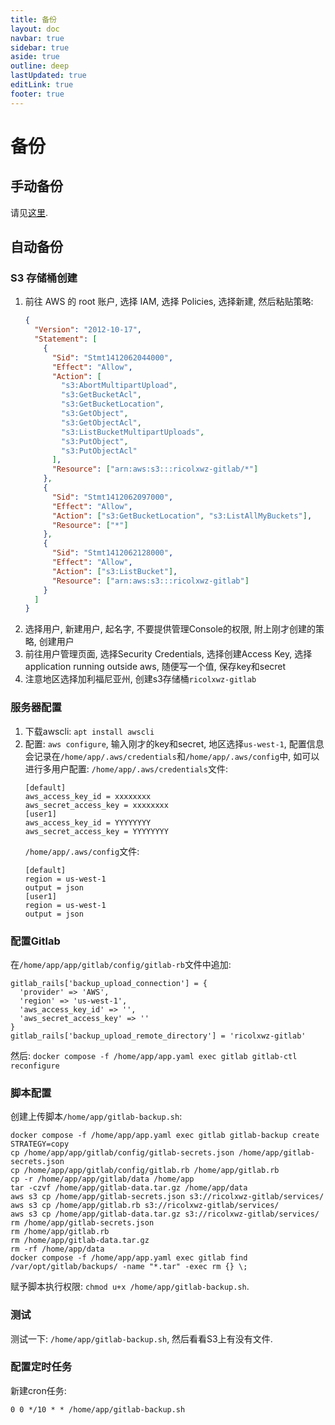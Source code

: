 ```yaml
---
title: 备份
layout: doc
navbar: true
sidebar: true
aside: true
outline: deep
lastUpdated: true
editLink: true
footer: true
---
```


# 备份

## 手动备份

请见[这里](/software/gitlab/migrate).

## 自动备份

### S3 存储桶创建

1. 前往 AWS 的 root 账户, 选择 IAM, 选择 Policies, 选择新建, 然后粘贴策略:
   ```json
   {
     "Version": "2012-10-17",
     "Statement": [
       {
         "Sid": "Stmt1412062044000",
         "Effect": "Allow",
         "Action": [
           "s3:AbortMultipartUpload",
           "s3:GetBucketAcl",
           "s3:GetBucketLocation",
           "s3:GetObject",
           "s3:GetObjectAcl",
           "s3:ListBucketMultipartUploads",
           "s3:PutObject",
           "s3:PutObjectAcl"
         ],
         "Resource": ["arn:aws:s3:::ricolxwz-gitlab/*"]
       },
       {
         "Sid": "Stmt1412062097000",
         "Effect": "Allow",
         "Action": ["s3:GetBucketLocation", "s3:ListAllMyBuckets"],
         "Resource": ["*"]
       },
       {
         "Sid": "Stmt1412062128000",
         "Effect": "Allow",
         "Action": ["s3:ListBucket"],
         "Resource": ["arn:aws:s3:::ricolxwz-gitlab"]
       }
     ]
   }
   ```
2. 选择用户, 新建用户, 起名字, 不要提供管理Console的权限, 附上刚才创建的策略, 创建用户
3. 前往用户管理页面, 选择Security Credentials, 选择创建Access Key, 选择application running outside aws, 随便写一个值, 保存key和secret
4. 注意地区选择加利福尼亚州, 创建s3存储桶`ricolxwz-gitlab`

### 服务器配置

1. 下载awscli: `apt install awscli`
2. 配置: `aws configure`, 输入刚才的key和secret, 地区选择`us-west-1`, 配置信息会记录在`/home/app/.aws/credentials`和`/home/app/.aws/config`中, 如可以进行多用户配置:
    `/home/app/.aws/credentials`文件:
    ```
    [default]
    aws_access_key_id = xxxxxxxx
    aws_secret_access_key = xxxxxxxx
    [user1]
    aws_access_key_id = YYYYYYYY
    aws_secret_access_key = YYYYYYYY
    ```
    `/home/app/.aws/config`文件: 
    ```
    [default]
    region = us-west-1
    output = json
    [user1]
    region = us-west-1
    output = json
    ```

### 配置Gitlab

在`/home/app/app/gitlab/config/gitlab-rb`文件中追加:

```
gitlab_rails['backup_upload_connection'] = {
  'provider' => 'AWS',
  'region' => 'us-west-1',
  'aws_access_key_id' => '',
  'aws_secret_access_key' => ''
}
gitlab_rails['backup_upload_remote_directory'] = 'ricolxwz-gitlab'
```

然后: `docker compose -f /home/app/app.yaml exec gitlab gitlab-ctl reconfigure`

### 脚本配置

创建上传脚本`/home/app/gitlab-backup.sh`:

```
docker compose -f /home/app/app.yaml exec gitlab gitlab-backup create STRATEGY=copy
cp /home/app/app/gitlab/config/gitlab-secrets.json /home/app/gitlab-secrets.json
cp /home/app/app/gitlab/config/gitlab.rb /home/app/gitlab.rb
cp -r /home/app/app/gitlab/data /home/app
tar -czvf /home/app/gitlab-data.tar.gz /home/app/data
aws s3 cp /home/app/gitlab-secrets.json s3://ricolxwz-gitlab/services/
aws s3 cp /home/app/gitlab.rb s3://ricolxwz-gitlab/services/
aws s3 cp /home/app/gitlab-data.tar.gz s3://ricolxwz-gitlab/services/
rm /home/app/gitlab-secrets.json
rm /home/app/gitlab.rb
rm /home/app/gitlab-data.tar.gz
rm -rf /home/app/data
docker compose -f /home/app/app.yaml exec gitlab find /var/opt/gitlab/backups/ -name "*.tar" -exec rm {} \;
```

赋予脚本执行权限: `chmod u+x /home/app/gitlab-backup.sh`.

### 测试

测试一下: `/home/app/gitlab-backup.sh`, 然后看看S3上有没有文件.

### 配置定时任务

新建cron任务:

```
0 0 */10 * * /home/app/gitlab-backup.sh
```